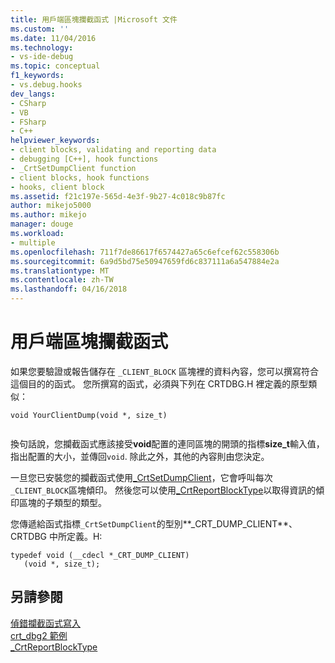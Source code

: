 ```yaml
---
title: 用戶端區塊攔截函式 |Microsoft 文件
ms.custom: ''
ms.date: 11/04/2016
ms.technology:
- vs-ide-debug
ms.topic: conceptual
f1_keywords:
- vs.debug.hooks
dev_langs:
- CSharp
- VB
- FSharp
- C++
helpviewer_keywords:
- client blocks, validating and reporting data
- debugging [C++], hook functions
- _CrtSetDumpClient function
- client blocks, hook functions
- hooks, client block
ms.assetid: f21c197e-565d-4e3f-9b27-4c018c9b87fc
author: mikejo5000
ms.author: mikejo
manager: douge
ms.workload:
- multiple
ms.openlocfilehash: 711f7de86617f6574427a65c6efcef62c558306b
ms.sourcegitcommit: 6a9d5bd75e50947659fd6c837111a6a547884e2a
ms.translationtype: MT
ms.contentlocale: zh-TW
ms.lasthandoff: 04/16/2018
---
```

# <a name="client-block-hook-functions"></a>用戶端區塊攔截函式
如果您要驗證或報告儲存在 `_CLIENT_BLOCK` 區塊裡的資料內容，您可以撰寫符合這個目的的函式。 您所撰寫的函式，必須與下列在 CRTDBG.H 裡定義的原型類似：  
  
```  
void YourClientDump(void *, size_t)  
  
```  
  
 換句話說，您攔截函式應該接受**void**配置的連同區塊的開頭的指標**size_t**輸入值，指出配置的大小，並傳回`void`. 除此之外，其他的內容則由您決定。  
  
 一旦您已安裝您的攔截函式使用[_CrtSetDumpClient](/cpp/c-runtime-library/reference/crtsetdumpclient)，它會呼叫每次`_CLIENT_BLOCK`區塊傾印。 然後您可以使用[_CrtReportBlockType](/cpp/c-runtime-library/reference/crtreportblocktype)以取得資訊的傾印區塊的子類型的類型。  
  
 您傳遞給函式指標`_CrtSetDumpClient`的型別**_CRT_DUMP_CLIENT**、 CRTDBG 中所定義。H:  
  
```  
typedef void (__cdecl *_CRT_DUMP_CLIENT)  
   (void *, size_t);  
```  
  
## <a name="see-also"></a>另請參閱  
 [偵錯攔截函式寫入](../debugger/debug-hook-function-writing.md)   
 [crt_dbg2 範例](http://msdn.microsoft.com/en-us/21e1346a-6a17-4f57-b275-c76813089167)   
 [_CrtReportBlockType](/cpp/c-runtime-library/reference/crtreportblocktype)
